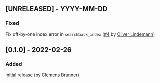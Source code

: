 ## [UNRELEASED] - YYYY-MM-DD

### Fixed
Fix off-by-one index error in `searchback_index` ([#4](https://github.com/cbrnr/HeartBeats.jl/pull/4) by [Oliver Lindemann](https://github.com/lindemann09))

## [0.1.0] - 2022-02-26
### Added
Initial release (by [Clemens Brunner](https://github.com/cbrnr))
